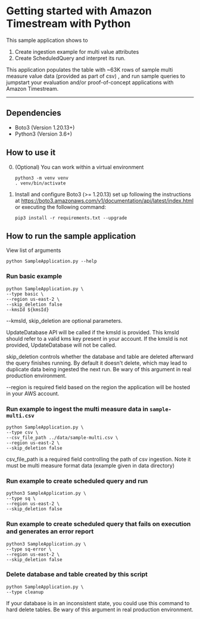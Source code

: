 # Getting started with Amazon Timestream with Python

This sample application shows to
1. Create ingestion example for multi value attributes
2. Create ScheduledQuery  and interpret its run.

This application populates the table with ~63K rows of sample  multi measure value data (provided as part of csv) , and run sample queries to jumpstart your evaluation and/or proof-of-concept applications with Amazon Timestream.

----

## Dependencies
- Boto3 (Version 1.20.13+)
- Python3 (Version 3.6+)

## How to use it

0. (Optional) You can work within a virtual environment
    ```
    python3 -m venv venv
    . venv/bin/activate
    ```

1. Install and configure Boto3 (>= 1.20.13) set up following the instructions at https://boto3.amazonaws.com/v1/documentation/api/latest/index.html or executing the following command:
   ```
   pip3 install -r requirements.txt --upgrade
   ```


## How to run the sample application

View list of arguments
```
python SampleApplication.py --help
```

### Run basic example
```
python SampleApplication.py \
--type basic \
--region us-east-2 \
--skip_deletion false
--kmsId ${kmsId}
```

--kmsId, skip_deletion are optional parameters.

UpdateDatabase API will be called if the kmsId is provided. This kmsId should refer to a valid kms key present in your account. If the kmsId is not provided, UpdateDatabase will not be called.

skip_deletion controls whether the database and table are deleted afterward the query finishes running. By default it doesn't delete, which may lead to duplicate data being ingested the next run. Be wary of this argument in real production environment.

--region is required field based on the region the application will be hosted in your AWS account.

### Run example to ingest the multi measure data in `sample-multi.csv`
```
python SampleApplication.py \
--type csv \
--csv_file_path ../data/sample-multi.csv \
--region us-east-2 \
--skip_deletion false
```

csv_file_path is a required field controlling the path of csv ingestion. Note it must be multi measure format data (example given in data directory) 

### Run example to create scheduled query and run
```
python3 SampleApplication.py \
--type sq \
--region us-east-2 \
--skip_deletion false
```

### Run example to create scheduled query that fails on execution and generates an error report
```
python3 SampleApplication.py \
--type sq-error \
--region us-east-2 \
--skip_deletion false
```

### Delete database and table created by this script
```
python SampleApplication.py \
--type cleanup
```
If your database is in an inconsistent state, you could use this command to hard delete tables. Be wary of this argument in real production environment.
